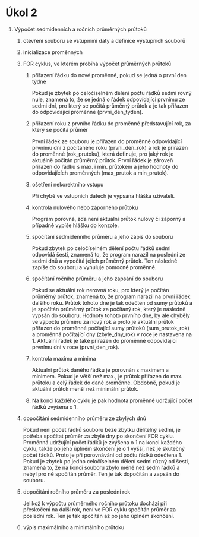 # Úkol 2 

1. Výpočet sedmidenních a ročních průměrných průtoků
    1.  otevření souboru se vstupními daty a definice výstupních souborů
    2. inicializace proměnných
    3. FOR cyklus, ve kterém probíhá výpočet průměrných průtoků
        1. přiřazení řádku do nové proměnné, pokud se jedná o první den týdne 

            Pokud je zbytek po celočíselném dělení počtu řádků sedmi rovný nule, znamená to, že se jedná o řádek odpovídající prvnímu ze sedmi dní, pro který se počítá průměrný průtok a je tak přiřazen do odpovídající proměnné (prvni_den_tyden).

        2. přiřazení roku z prvního řádku do proměnné představující rok, za který se počítá průměr

            První řádek ze souboru je přiřazen do proměnné odpovídající prvnímu dni z počítaného roku (prvni_den_rok) a rok je přiřazen do proměnné (rok_prutoku), která definuje, pro jaký rok je aktuálně počítán průměrný průtok. První řádek je zároveň přiřazen do řádku s max. i min. průtokem a jeho hodnoty do odpovídajících proměnných (max_prutok a min_prutok).

        3. ošetření nekorektního vstupu

            Při chybě ve vstupních datech je vypsána hláška uživateli.

        4. kontrola nulového nebo záporného průtoku

            Program porovná, zda není aktuální průtok nulový či záporný a případně vypíše hlášku do konzole.

        5. spočítání sedmidenního průměru a jeho zápis do souboru

            Pokud zbytek po celočíselném dělení počtu řádků sedmi odpovídá šesti, znamená to, že program narazil na poslední ze sedmi dnů a vypočítá jejich průměrný průtok. Ten následně zapíše do souboru a vynuluje pomocné proměnné.

        6.  spočítání ročního průměru a jeho zapsání do souboru

            Pokud se aktuální rok nerovná roku, pro který je počítán průměrný průtok, znamená to, že program narazil na první řádek dalšího roku. Průtok tohoto dne je tak odečten od sumy průtoků a je spočítán průměrný průtok za počítaný rok, který je následně vypsán do souboru. Hodnoty tohoto prvního dne, by ale chyběly ve výpočtu průměru za nový rok a proto je aktuální průtok přiřazen do proměnné počítající sumy průtoků (sum_prutok_rok) a proměnná počítající dny (zbyle_dny_rok) v roce je nastavena na 1. Aktuální řádek je také přiřazen do proměnné odpovídající prvnímu dni v roce (prvni_den_rok).

        7. kontrola maxima a minima

            Aktuální průtok daného řádku je porovnán s maximem a minimem. Pokud je větší než max., je průtok přiřazen do max. průtoku a celý řádek do dané proměnné. Obdobně, pokud je aktuální průtok menší než minimální průtok.

        8. Na konci každého cyklu je pak hodnota proměnné udržující počet řádků zvýšena o 1.

    4. dopočítání sedmidenního průměru ze zbylých dnů

        Pokud není počet řádků souboru beze zbytku dělitelný sedmi, je potřeba spočítat průměr za zbylé dny po skončení FOR cyklu. Proměnná udržující počet řádků je zvýšena o 1 na konci každého cyklu, takže po jeho úplném skončení je o 1 vyšší, než je skutečný počet řádků. Proto je při porovnávání od počtu řádků odečtena 1. Pokud je zbytek po jedho celočíselném dělení sedmi různý od šesti, znamená to, že na konci souboru zbylo méně než sedm řádků a nebyl pro ně spočítán průměr. Ten je tak dopočítán a zapsán do souboru.

    5. dopočítání ročního průměru za poslední rok

        Jelikož k výpočtu průměrného ročního průtoku dochází při přeskočení na další rok, není ve FOR cyklu spočítán průměr za poslední rok. Ten je tak spočítán až po jeho úplném skončení.
    
    6. výpis maximálního a minimálního průtoku
